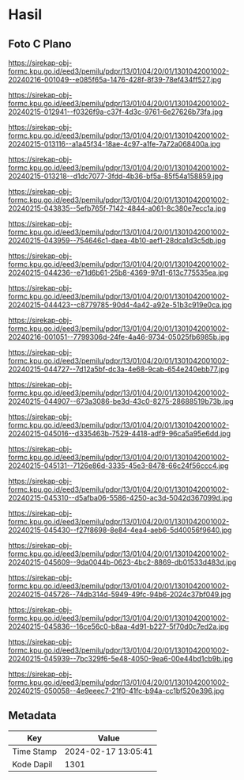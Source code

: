 # Hasil

## Foto C Plano

https://sirekap-obj-formc.kpu.go.id/eed3/pemilu/pdpr/13/01/04/20/01/1301042001002-20240216-001049--e085f65a-1476-428f-8f39-78ef434ff527.jpg

https://sirekap-obj-formc.kpu.go.id/eed3/pemilu/pdpr/13/01/04/20/01/1301042001002-20240215-012941--f0326f9a-c37f-4d3c-9761-6e27626b73fa.jpg

https://sirekap-obj-formc.kpu.go.id/eed3/pemilu/pdpr/13/01/04/20/01/1301042001002-20240215-013116--a1a45f34-18ae-4c97-a1fe-7a72a068400a.jpg

https://sirekap-obj-formc.kpu.go.id/eed3/pemilu/pdpr/13/01/04/20/01/1301042001002-20240215-013218--d1dc7077-3fdd-4b36-bf5a-85f54a158859.jpg

https://sirekap-obj-formc.kpu.go.id/eed3/pemilu/pdpr/13/01/04/20/01/1301042001002-20240215-043835--5efb765f-7142-4844-a061-8c380e7ecc1a.jpg

https://sirekap-obj-formc.kpu.go.id/eed3/pemilu/pdpr/13/01/04/20/01/1301042001002-20240215-043959--754646c1-daea-4b10-aef1-28dca1d3c5db.jpg

https://sirekap-obj-formc.kpu.go.id/eed3/pemilu/pdpr/13/01/04/20/01/1301042001002-20240215-044236--e71d6b61-25b8-4369-97d1-613c775535ea.jpg

https://sirekap-obj-formc.kpu.go.id/eed3/pemilu/pdpr/13/01/04/20/01/1301042001002-20240215-044423--c8779785-90d4-4a42-a92e-51b3c919e0ca.jpg

https://sirekap-obj-formc.kpu.go.id/eed3/pemilu/pdpr/13/01/04/20/01/1301042001002-20240216-001051--7799306d-24fe-4a46-9734-05025fb6985b.jpg

https://sirekap-obj-formc.kpu.go.id/eed3/pemilu/pdpr/13/01/04/20/01/1301042001002-20240215-044727--7d12a5bf-dc3a-4e68-9cab-654e240ebb77.jpg

https://sirekap-obj-formc.kpu.go.id/eed3/pemilu/pdpr/13/01/04/20/01/1301042001002-20240215-044907--673a3086-be3d-43c0-8275-28688519b73b.jpg

https://sirekap-obj-formc.kpu.go.id/eed3/pemilu/pdpr/13/01/04/20/01/1301042001002-20240215-045016--d335463b-7529-4418-adf9-96ca5a95e6dd.jpg

https://sirekap-obj-formc.kpu.go.id/eed3/pemilu/pdpr/13/01/04/20/01/1301042001002-20240215-045131--7126e86d-3335-45e3-8478-66c24f56ccc4.jpg

https://sirekap-obj-formc.kpu.go.id/eed3/pemilu/pdpr/13/01/04/20/01/1301042001002-20240215-045310--d5afba06-5586-4250-ac3d-5042d367099d.jpg

https://sirekap-obj-formc.kpu.go.id/eed3/pemilu/pdpr/13/01/04/20/01/1301042001002-20240215-045430--f27f8698-8e84-4ea4-aeb6-5d40056f9640.jpg

https://sirekap-obj-formc.kpu.go.id/eed3/pemilu/pdpr/13/01/04/20/01/1301042001002-20240215-045609--9da0044b-0623-4bc2-8869-db01533d483d.jpg

https://sirekap-obj-formc.kpu.go.id/eed3/pemilu/pdpr/13/01/04/20/01/1301042001002-20240215-045726--74db314d-5949-49fc-94b6-2024c37bf049.jpg

https://sirekap-obj-formc.kpu.go.id/eed3/pemilu/pdpr/13/01/04/20/01/1301042001002-20240215-045836--16ce56c0-b8aa-4d91-b227-5f70d0c7ed2a.jpg

https://sirekap-obj-formc.kpu.go.id/eed3/pemilu/pdpr/13/01/04/20/01/1301042001002-20240215-045939--7bc329f6-5e48-4050-9ea6-00e44bd1cb9b.jpg

https://sirekap-obj-formc.kpu.go.id/eed3/pemilu/pdpr/13/01/04/20/01/1301042001002-20240215-050058--4e9eeec7-21f0-41fc-b94a-cc1bf520e396.jpg


## Metadata

| Key        | Value               |
| ---------- | ------------------- |
| Time Stamp | 2024-02-17 13:05:41 |
| Kode Dapil | 1301                |



